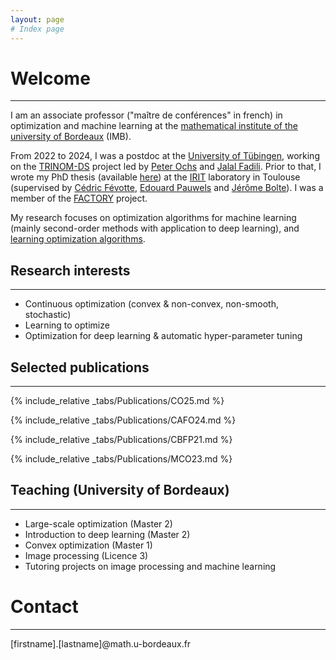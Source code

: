 ```yaml
---
layout: page
# Index page
---
```



# Welcome
---------------------

I am an associate professor ("maître de conférences" in french) in optimization and machine learning at the [mathematical institute of the university of Bordeaux](https://www.math.u-bordeaux.fr/imb/spip.php) (IMB).

From 2022 to 2024, I was a postdoc at the [University of Tübingen](https://uni-tuebingen.de/en/faculties/faculty-of-science/departments/mathematics/department/), working on the [TRINOM-DS](https://mop.math.uni-tuebingen.de/research/trinomDS/index.shtml) project led by [Peter Ochs](https://www.mop.uni-saarland.de/people/ochs/index.shtml) and [Jalal Fadili](https://fadili.users.greyc.fr/). Prior to that, I wrote my PhD thesis (available [here](https://theses.hal.science/tel-04186508)) at the [IRIT](https://www.irit.fr/) laboratory in Toulouse (supervised by [Cédric Févotte](https://www.irit.fr/~Cedric.Fevotte/), [Edouard Pauwels](https://www.tse-fr.eu/people/edouard-pauwels) and [Jérôme Bolte](https://www.tse-fr.eu/fr/people/jerome-bolte/)). I was a member of the [FACTORY](http://projectfactory.irit.fr/) project.

My research focuses on optimization algorithms for machine learning (mainly second-order methods with application to deep learning), and [learning optimization algorithms](https://arxiv.org/abs/2405.18222).

## Research interests
---------------------

*   Continuous optimization (convex & non-convex, non-smooth, stochastic)
*   Learning to optimize
*   Optimization for deep learning & automatic hyper-parameter tuning

## Selected publications
---------------------

{% include_relative _tabs/Publications/CO25.md %}

{% include_relative _tabs/Publications/CAFO24.md %}

{% include_relative _tabs/Publications/CBFP21.md %}

{% include_relative _tabs/Publications/MCO23.md %}


## Teaching (University of Bordeaux)
--------

* Large-scale optimization (Master 2)
* Introduction to deep learning (Master 2)
* Convex optimization (Master 1)
* Image processing (Licence 3)
* Tutoring projects on image processing and machine learning

# Contact
-------

\[firstname\].\[lastname\]@math.u-bordeaux.fr

